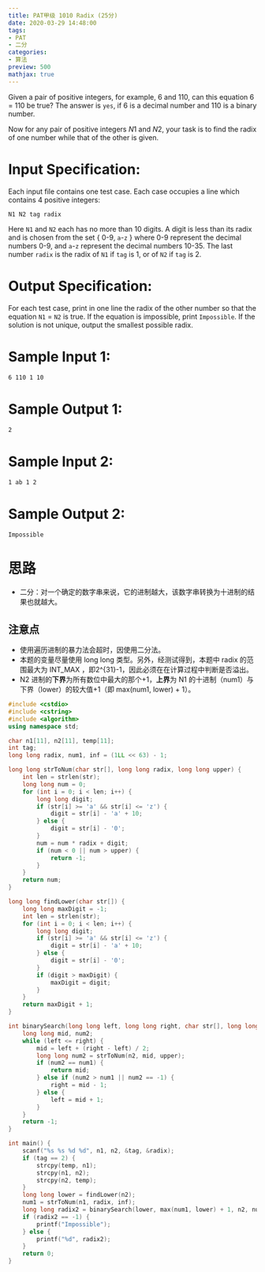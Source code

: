 ```yaml
---
title: PAT甲级 1010 Radix (25分)
date: 2020-03-29 14:48:00
tags: 
- PAT
- 二分
categories: 
- 算法
preview: 500
mathjax: true
---
```


Given a pair of positive integers, for example, 6 and 110, can this equation 6 = 110 be true? The answer is `yes`, if 6 is a decimal number and 110 is a binary number.

Now for any pair of positive integers *N*1 and *N*2, your task is to find the radix of one number while that of the other is given.

# Input Specification:

Each input file contains one test case. Each case occupies a line which contains 4 positive integers:

```
N1 N2 tag radix
```

Here `N1` and `N2` each has no more than 10 digits. A digit is less than its radix and is chosen from the set { 0-9, `a`-`z` } where 0-9 represent the decimal numbers 0-9, and `a`-`z` represent the decimal numbers 10-35. The last number `radix` is the radix of `N1` if `tag` is 1, or of `N2` if `tag` is 2.

# Output Specification:

For each test case, print in one line the radix of the other number so that the equation `N1` = `N2` is true. If the equation is impossible, print `Impossible`. If the solution is not unique, output the smallest possible radix.

# Sample Input 1:

```in
6 110 1 10
```

# Sample Output 1:

```out
2
```

# Sample Input 2:

```in
1 ab 1 2
```

# Sample Output 2:

```out
Impossible
```

# 思路

- 二分：对一个确定的数字串来说，它的进制越大，该数字串转换为十进制的结果也就越大。

## 注意点

- 使用遍历进制的暴力法会超时，因使用二分法。
- 本题的变量尽量使用 long long 类型。另外，经测试得到，本题中 radix 的范围最大为 INT_MAX ，即2^{31}-1，因此必须在在计算过程中判断是否溢出。
- N2 进制的**下界**为所有数位中最大的那个+1，**上界**为 N1 的十进制（num1）与下界（lower）的较大值+1（即 max(num1, lower) + 1）。

``` cpp
#include <cstdio>
#include <cstring>
#include <algorithm>
using namespace std;

char n1[11], n2[11], temp[11];
int tag;
long long radix, num1, inf = (1LL << 63) - 1;

long long strToNum(char str[], long long radix, long long upper) {
    int len = strlen(str);
    long long num = 0;
    for (int i = 0; i < len; i++) {
        long long digit;
        if (str[i] >= 'a' && str[i] <= 'z') {
            digit = str[i] - 'a' + 10;
        } else {
            digit = str[i] - '0';
        }
        num = num * radix + digit;
        if (num < 0 || num > upper) {
            return -1;
        }
    }
    return num;
}

long long findLower(char str[]) {
    long long maxDigit = -1;
    int len = strlen(str);
    for (int i = 0; i < len; i++) {
        long long digit;
        if (str[i] >= 'a' && str[i] <= 'z') {
            digit = str[i] - 'a' + 10;
        } else {
            digit = str[i] - '0';
        }
        if (digit > maxDigit) {
            maxDigit = digit;
        }
    }
    return maxDigit + 1;
}

int binarySearch(long long left, long long right, char str[], long long upper) {
    long long mid, num2;
    while (left <= right) {
        mid = left + (right - left) / 2;
        long long num2 = strToNum(n2, mid, upper);
        if (num2 == num1) {
            return mid;
        } else if (num2 > num1 || num2 == -1) {
            right = mid - 1;
        } else {
            left = mid + 1;
        }
    }
    return -1;
}

int main() {
    scanf("%s %s %d %d", n1, n2, &tag, &radix);
    if (tag == 2) {
        strcpy(temp, n1);
        strcpy(n1, n2);
        strcpy(n2, temp);
    }
    long long lower = findLower(n2);
    num1 = strToNum(n1, radix, inf);
    long long radix2 = binarySearch(lower, max(num1, lower) + 1, n2, num1);
    if (radix2 == -1) {
        printf("Impossible");
    } else {
        printf("%d", radix2);
    }
    return 0;
}
```

